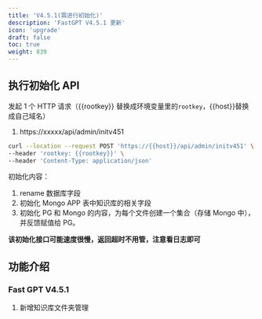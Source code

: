 ```yaml
---
title: 'V4.5.1(需进行初始化)'
description: 'FastGPT V4.5.1 更新'
icon: 'upgrade'
draft: false
toc: true
weight: 839
---
```


## 执行初始化 API

发起 1 个 HTTP 请求（{{rootkey}} 替换成环境变量里的`rootkey`，{{host}}替换成自己域名）

1. https://xxxxx/api/admin/initv451

```bash
curl --location --request POST 'https://{{host}}/api/admin/initv451' \
--header 'rootkey: {{rootkey}}' \
--header 'Content-Type: application/json'
```

初始化内容：
1. rename 数据库字段
2. 初始化 Mongo APP 表中知识库的相关字段
3. 初始化 PG 和 Mongo 的内容，为每个文件创建一个集合（存储 Mongo 中），并反馈赋值给 PG。

**该初始化接口可能速度很慢，返回超时不用管，注意看日志即可**

## 功能介绍

### Fast GPT V4.5.1

1. 新增知识库文件夹管理

